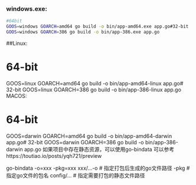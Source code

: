 ### windows.exe:

```bash
#64bit
GOOS=windows GOARCH=amd64 go build -o bin/app-amd64.exe app.go#32-bit
GOOS=windows GOARCH=386 go build -o bin/app-386.exe app.go
```

##Linux:
# 64-bit
GOOS=linux GOARCH=amd64 go build -o bin/app-amd64-linux app.go# 32-bit
GOOS=linux GOARCH=386 go build -o bin/app-386-linux app.go
MACOS:
# 64-bit
GOOS=darwin GOARCH=amd64 go build -o bin/app-amd64-darwin app.go# 32-bit
GOOS=darwin GOARCH=386 go build -o bin/app-386-darwin app.go
如果项目中存在静态资源，可以使用go-bindata
可以参考https://toutiao.io/posts/yqh721/preview

go-bindata -o=xxx -pkg=xxx xxx/...-o # 指定打包后生成的go文件路径
-pkg # 指定go文件的包名
config/... # 指定需要打包的静态文件路径